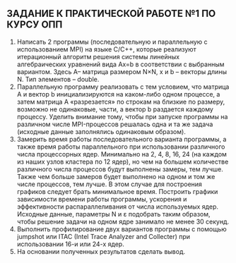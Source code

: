 ## ЗАДАНИЕ К ПРАКТИЧЕСКОЙ РАБОТЕ №1 ПО КУРСУ ОПП
1. Написать 2 программы (последовательную и параллельную с
использованием MPI) на языке C/C++, которые реализуют итерационный
алгоритм решения системы линейных алгебраических уравнений вида Ax=b в
соответствии с выбранным вариантом. Здесь A– матрица размером N×N, x и b
– векторы длины N. Тип элементов – double.
2. Параллельную программу реализовать с тем условием, что матрица A и
вектор b инициализируются на каком-либо одном процессе, а затем матрица
A «разрезается» по строкам на близкие по размеру, возможно не одинаковые,
части, а вектор b раздается каждому процессу.
Уделить внимание тому, чтобы при запуске программы на различном
числе MPI-процессов решалась одна и та же задача (исходные данные
заполнялись одинаковым образом).
3. Замерить время работы последовательного варианта программы, а также
время работы параллельного при использовании различного числа
процессорных ядер. Минимально на 2, 4, 8, 16, 24 (на каждом из наших узлов
кластера по 12 ядер), но чем на большем количестве различного числа
процессов будут выполнены замеры, тем лучше. Также чем больше замеров
будет выполнено на одном и том же числе процессов, тем лучше. В этом
случае для построения графиков следует брать минимальное время.
Построить графики зависимости времени работы программы, ускорения и
эффективности распараллеливания от числа используемых ядер. Исходные
данные, параметры N и ε подобрать таким образом, чтобы решение задачи на
одном ядре занимало не менее 30 секунд.
4. Выполнить профилирование двух вариантов программы с помощью
jumpshot или ITAC (Intel Trace Analyzer and Collecter) при использовании 16-и
или 24-х ядер.
5. На основании полученных результатов сделать вывод.
